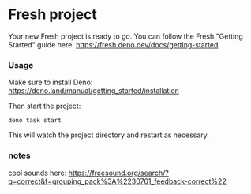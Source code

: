# Fresh project

Your new Fresh project is ready to go. You can follow the Fresh "Getting
Started" guide here: https://fresh.deno.dev/docs/getting-started

### Usage

Make sure to install Deno: https://deno.land/manual/getting_started/installation

Then start the project:

```
deno task start
```

This will watch the project directory and restart as necessary.

### notes

cool sounds here:
https://freesound.org/search/?q=correct&f=grouping_pack%3A%2230761_feedback-correct%22
